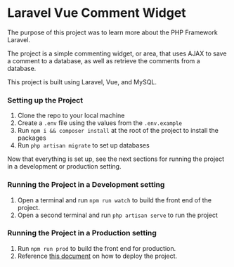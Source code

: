 # Laravel Vue Comment Widget

The purpose of this project was to learn more about the PHP Framework Laravel. 

The project is a simple commenting widget, or area, that uses AJAX to save a comment to a database, as well as retrieve the comments from a database. 

This project is built using Laravel, Vue, and MySQL.

### Setting up the Project

1. Clone the repo to your local machine
2. Create a `.env` file using the values from the `.env.example`
3. Run `npm i && composer install` at the root of the project to install the packages
4. Run `php artisan migrate` to set up databases

Now that everything is set up, see the next sections for running the project in a development or production setting. 

### Running the Project in a Development setting

1. Open a terminal and run `npm run watch` to build the front end of the project.
2. Open a second terminal and run `php artisan serve` to run the project

### Running the Project in a Production setting

1. Run `npm run prod` to build the front end for production. 
2. Reference [this document](https://laravel.com/docs/master/deployment) on how to deploy the project. 